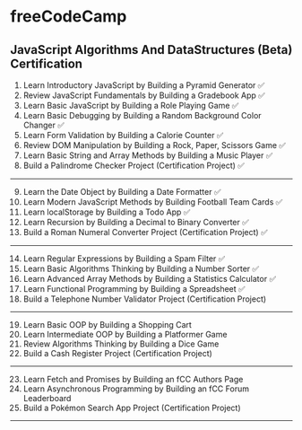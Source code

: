 # freeCodeCamp

## JavaScript Algorithms And DataStructures (Beta) Certification

1. Learn Introductory JavaScript by Building a Pyramid Generator ✅
2. Review JavaScript Fundamentals by Building a Gradebook App ✅
3. Learn Basic JavaScript by Building a Role Playing Game ✅
4. Learn Basic Debugging by Building a Random Background Color Changer ✅
5. Learn Form Validation by Building a Calorie Counter ✅
6. Review DOM Manipulation by Building a Rock, Paper, Scissors Game ✅
7. Learn Basic String and Array Methods by Building a Music Player ✅
8. Build a Palindrome Checker Project (Certification Project) ✅

---

9. Learn the Date Object by Building a Date Formatter ✅
10. Learn Modern JavaScript Methods by Building Football Team Cards ✅
11. Learn localStorage by Building a Todo App ✅
12. Learn Recursion by Building a Decimal to Binary Converter ✅
13. Build a Roman Numeral Converter Project (Certification Project) ✅

---

14. Learn Regular Expressions by Building a Spam Filter ✅
15. Learn Basic Algorithms Thinking by Building a Number Sorter ✅
16. Learn Advanced Array Methods by Building a Statistics Calculator ✅
17. Learn Functional Programming by Building a Spreadsheet ✅
18. Build a Telephone Number Validator Project (Certification Project)

---

19. Learn Basic OOP by Building a Shopping Cart
20. Learn Intermediate OOP by Building a Platformer Game
21. Review Algorithms Thinking by Building a Dice Game
22. Build a Cash Register Project (Certification Project)

---

23. Learn Fetch and Promises by Building an fCC Authors Page
24. Learn Asynchronous Programming by Building an fCC Forum Leaderboard
25. Build a Pokémon Search App Project (Certification Project)

---
